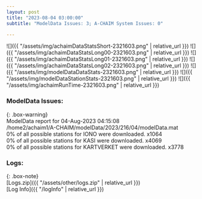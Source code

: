 ```yaml
---
layout: post
title: "2023-08-04 03:00:00"
subtitle: "ModelData Issues: 3; A-CHAIM System Issues: 0"

---
```


![]({{ "/assets/img/achaimDataStatsShort-2321603.png" | relative_url }})
![]({{ "/assets/img/achaimDataStatsLong00-2321603.png" | relative_url }})
![]({{ "/assets/img/achaimDataStatsLong01-2321603.png" | relative_url }})
![]({{ "/assets/img/achaimDataStatsLong02-2321603.png" | relative_url }})
![]({{ "/assets/img/modelDataDataStats-2321603.png" | relative_url }})
![]({{ "/assets/img/modelDataStationStats-2321603.png" | relative_url }})
![]({{ "/assets/img/achaimRunTime-2321603.png" | relative_url }})


### ModelData Issues:  
  
{: .box-warning}  
 ModelData report for 04-Aug-2023 04:15:08   
 /home2/achaim1/A-CHAIM/modelData/2023/216/04/modelData.mat   
 0% of all possible stations for IONO were downloaded. x1064   
 0% of all possible stations for KASI were downloaded. x4069   
 0% of all possible stations for KARTVERKET were downloaded. x3778   
  


### Logs:  
  
{: .box-note}  
[Logs.zip]({{ "/assets/other/logs.zip" | relative_url }})  
[Log Info]({{ "/logInfo" | relative_url }})  
